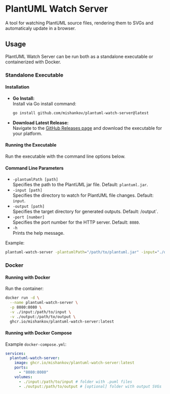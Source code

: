 # PlantUML Watch Server

A tool for watching PlantUML source files, rendering them to SVGs and automaticaly update in a browser.

## Usage

PlantUML Watch Server can be run both as a standalone executable or containerized with Docker.

### Standalone Executable

#### Installation

- **Go Install:**  
  Install via Go install command:
  ```bash
  go install github.com/mishankov/plantuml-watch-server@latest
  ```
- **Download Latest Release:**  
  Navigate to the [GitHub Releases page](https://github.com/mishankov/plantuml-watch-server/releases) and download the executable for your platform.

#### Running the Executable

Run the executable with the command line options below.

#### Command Line Parameters

- `-plantumlPath [path]`  
  Specifies the path to the PlantUML jar file. Default: `plantuml.jar`.
- `-input [path]`  
  Specifies the directory to watch for PlantUML file changes. Default: `input`.
- `-output [path]`  
  Specifies the target directory for generated outputs. Default: /output`.
- `-port [number]`  
  Specifies the port number for the HTTP server. Default: `8080`.
- `-h`  
  Prints the help message.

Example:
```bash
plantuml-watch-server -plantumlPath="/path/to/plantuml.jar" -input="./diagrams" -output="./output" -port=8080
```

### Docker

#### Running with Docker

Run the container:
```bash
docker run -d \
  --name plantuml-watch-server \
  -p 8080:8080 \
  -v ./input:/path/to/input \
  -v ./output:/path/to/output \
  ghcr.io/mishankov/plantuml-watch-server:latest
```

#### Running with Docker Compose

Example `docker-compose.yml`:
```yaml
services:
  plantuml-watch-server:
    image: ghcr.io/mishankov/plantuml-watch-server:latest
    ports:
      - "8080:8080"
    volumes: 
      - ./input:/path/to/input # folder with .puml files
      - ./output:/path/to/output # [optional] folder with output SVGs
```
